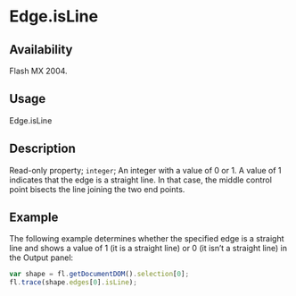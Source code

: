 # Edge.isLine

## Availability

Flash MX 2004.

## Usage

Edge.isLine

## Description

Read-only property; `integer`; An integer with a value of 0 or 1. A value of 1 indicates that the edge is a straight line. In that case, the middle control point bisects the line joining the two end points.

## Example

The following example determines whether the specified edge is a straight line and shows a value of 1 (it is a straight line) or 0 (it isn’t a straight line) in the Output panel:

```javascript
var shape = fl.getDocumentDOM().selection[0];
fl.trace(shape.edges[0].isLine);
```
